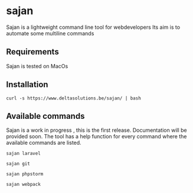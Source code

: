 # sajan

Sajan is a lightweight command line tool for webdevelopers
Its aim is to automate some multiline commands 

## Requirements 

Sajan is tested on MacOs 

## Installation

````shell
curl -s https://www.deltasolutions.be/sajan/ | bash
````

## Available commands 

Sajan is a work in progress , this is the first release.  Documentation will
be provided soon. The tool has a help function for every command where the 
available commands are listed.

````shell
sajan laravel 
````

````shell
sajan git
````

````shell
sajan phpstorm
````

````shell
sajan webpack
````